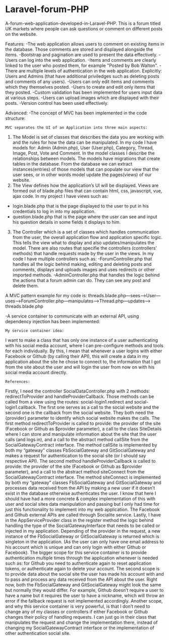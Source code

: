 # Laravel-forum-PHP
A-forum-web-application-developed-in-Laravel-PHP.
This is a forum titled UK markets where people can ask questions or comment on different posts on the website.

Features:
-The web application allows users to comment on existing items in the database. Those comments are stored and displayed alongside the items.
-Bootstrap and pagination are used to present the data effectively.
-Users can log into the web application.
-Items and comments are clearly linked to the user who posted them, for example "Posted by Bob Walton".
-There are multiple levels of authentication in the web application. Explicitly: Users and Admins (that have additional priviledges such as deleting posts and comments of any users).
-Users can only edit items and comments which they themselves posted.
-Users to create and edit only items that they posted.
-Custom validation has been implemented for users input data at various steps.
-Users can upload images which are displayed with their posts.
-Version control has been used effectively.

Advanced:
-The concept of MVC has been implemented in the code structure: 

    MVC separates the UI of an Application into three main aspects:
1.	The Model is set of classes that describes the data you are working with and the rules for how the data can be manipulated. In my code I have models for: Admin (Admin.php), User (User.php), Category, Thread, Image, Post, Vote and Comment. In the model classes I describe the relationships between models. The models have migrations that create tables in the database. From the database we can extract instances(entries) of those models that can populate our view that the user sees, or in other words model update the pages(views) of our website.
2.	The View defines how the application’s UI will be displayed. Views are formed out of blade.php files that can contain html, css, javascript, vue, ajax code. In my project I have views such as:
- login.blade.php that is the page displayed to the user to put in his credentials to log in into my application.
- question.blade.php that is the page where the user can see and input his question details in some fields it displays to him.
3. 	The Controller which is a set of classes which handles communication from the user, the overall application flow and application specific logic. This tells the view what to display and also updates/manipulates the model. There are also routes that specifie the controllers (controllers’ methods) that handle requests made by the user in the views. In my code I have multiple controllers such as:
	-ForumController.php that handles all the logic behind making, editing and deleting posts and comments, displays and uploads images and uses redirects or other imported methods.
	-AdminController.php that handles the logic behind the actions that a forum admin can do. They can see any post and delete them.

A MVC pattern example for my code is: threads.blade.php—sees-->User—uses-->ForumController.php—manipulates-->Thread.php—updates--> threads.blade.php


-A service container to communicate with an external API, using dependency injection has been implemented:

    My service container idea:
I want to make a class that has only one instance of a user authenticating with his social media account, where I can pre-configure methods and tools for each individually. By this, I mean that whenever a user logins with either Facebook or Github (by calling their API), this will create a data in my application about the site he chose to connect to, the information that I got from the site about the user and will login the user from now on with his social media account directly. 

    References:
Firstly, I need the controller SocialDataController.php with 2 methods: redirectToProvider and handleProviderCallback. Those methods can be called from a view using the routes: social-login1.redirect and social-login1.callback. The first one serves as a call to the social website and the second one is the callback from the social website. They both need the {provider} parameter to identify which social website makes the calls.
The first method redirectToProvider is called to provide: the provider of the site (Facebook or Github as $provider parameter), a call to the class SiteDetails where I can store and manipulate information about the site that the user calls (and logs in), and a call to the abstract method callSite from the SocialGatewayContract interface. The method callSite is implemented by both my “gateway” classes FbSocialGateway and GitSocialGateway and makes a request for authentication to the social site (or I should say respective API).
The second method handleProviderCallback is called to provide: the provider of the site (Facebook or Github as $provider parameter), and a call to the abstract method siteConnect from the SocialGatewayContract interface. The method siteConnect is implemented by both my “gateway” classes FbSocialGateway and GitSocialGateway and processes data received from the API by making a new user if it doesn’t exist in the database otherwise authenticates the user.
I know that here I should have had a more concrete & complex implementation of this with user and social sites data manipulation and passing but I only had time for just this functionality to implement into my web application.
The Facebook and Github external APIs are called through Socialite service.
Lastly, I have in the AppServiceProvider class in the register method the logic behind handling the type of the SocialGatewayInterface that needs to be called or injected in my application. Depending of the provider in the request, a new instance of the FbSocialGateway or GitSocialGateway is returned which is singleton in the application. (As the user can only have one email address to his account which is unique and can only login with either Github or Facebook).
The bigger scope for this service container is to provide authentication multiple times through the application whenever is needed such as: for Github you need to authenticate again to reset application tokens, or authenticate again to delete your account. The second scope is to provide data about the social site the user has made his account with and to pass and process any data received from the API about the user.
Right now, both the FbSocialGateway and GitSocialGateway might look the same but normally they would differ. For example, Github doesn’t require a user to have a name but it requires the user to have a nickname, which will throw an error if the fallback request is not implemented accordingly.
Another scope, and why this service container is very powerful, is that I don’t need to change any of my classes or controllers if either Facebook or Github changes their policy of handling requests. I can just go in their class that manipulates the request and change the implementation there, instead of changing my SocialGatewayContract interface or the implementation of other authentication social site.




